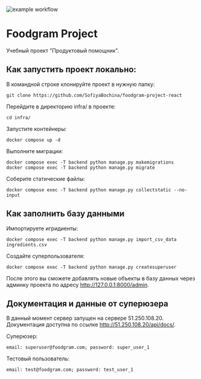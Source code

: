 ![example workflow](https://github.com/SofiyaBochina/foodgram-project-react/actions/workflows/foodgram_workflow.yml/badge.svg)

# Foodgram Project
Учебный проект "Продуктовый помощник".

## Как запустить проект локально:
В командной строке клонируйте проект в нужную папку:
```
git clone https://github.com/SofiyaBochina/foodgram-project-react
```
Перейдите в директорию infra/ в проекте:
```
cd infra/
```
Запустите контейнеры:
```
docker compose up -d
```
Выполните миграции:
```
docker compose exec -T backend python manage.py makemigrations
docker compose exec -T backend python manage.py migrate
```
Соберите статические файлы:
```
docker compose exec -T backend python manage.py collectstatic --no-input
```

## Как заполнить базу данными
Импортируете игридиенты:
```
docker compose exec -T backend python manage.py import_csv_data ingredients.csv
```
Создайте суперпользователя:
```
docker compose exec -T backend python manage.py createsuperuser
```
После этого вы сможете добавлять новые объекты в базу данных через админку проекта по адресу http://127.0.0.1:8000/admin.

## Документация и данные от суперюзера
В данный момент сервер запущен на сервере 51.250.108.20. Документация доступна по ссылке http://51.250.108.20/api/docs/.

Суперюзер:
```
email: superuser@foodgram.com; password: super_user_1
```

Тестовый пользователь:
```
email: test@foodgram.com; password: test_user_1
```
